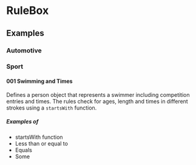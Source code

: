 # RuleBox

## Examples

### Automotive

### Sport

#### 001 Swimming and Times
Defines a person object that represents a swimmer including competition entries and times. The rules check for ages, length and times in different strokes using a `startsWith` function.

##### Examples of
- startsWith function
- Less than or equal to
- Equals
- Some
